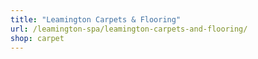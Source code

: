 ```yaml
---
title: "Leamington Carpets & Flooring"
url: /leamington-spa/leamington-carpets-and-flooring/
shop: carpet
---
```

